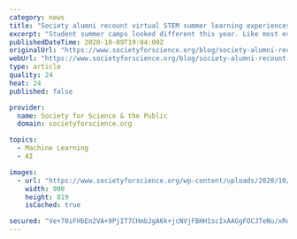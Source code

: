 ```yaml
---
category: news
title: "Society alumni recount virtual STEM summer learning experiences"
excerpt: "Student summer camps looked different this year. Like most events and programs, they were postponed or cancelled, while others opted to switch to virtual formats. We recently caught up with a few students to learn more about how they spent their time."
publishedDateTime: 2020-10-09T19:04:00Z
originalUrl: "https://www.societyforscience.org/blog/society-alumni-recount-virtual-stem-summer-learning-experiences/"
webUrl: "https://www.societyforscience.org/blog/society-alumni-recount-virtual-stem-summer-learning-experiences/"
type: article
quality: 24
heat: 24
published: false

provider:
  name: Society for Science & the Public
  domain: societyforscience.org

topics:
  - Machine Learning
  - AI

images:
  - url: "https://www.societyforscience.org/wp-content/uploads/2020/10/MihirJoshi_cropped.jpg"
    width: 900
    height: 819
    isCached: true

secured: "Ve+70iFHbEn2VA+9PjIT7CHmbJgA6k+jcNVjFBHH1scIxAAGgFOCJTeNu/xRu8/3iSJO+xbX5dx6csnbLSEL9WW1RDk3aY/11YoKe9wEJPWOYp1ionHTPI8G+xWPT9Y1WbIdMpXbySc4xNP3ZOer7qaxvz2hTPDNtLyWNlUsY77QQ7w8yMQtAYTzZhludIWdY9pmY26xWCnkC2dKKMQGrC71dc8M5hEYy/xZl32WUFWaXs5rt0cmqBEbkAfG/fkx9AVthJVjldJbRzQe7GjJqOs579L2RUWGxzoG9hyzUqqfzM5mXnNI5wilKSf7yl4nhVfIr37ebLZHsrS/NJECvIvaarVxoy3PYm6FflyFkGg=;k8U6UwU7NsFl2tE2yUIrLQ=="
---
```


